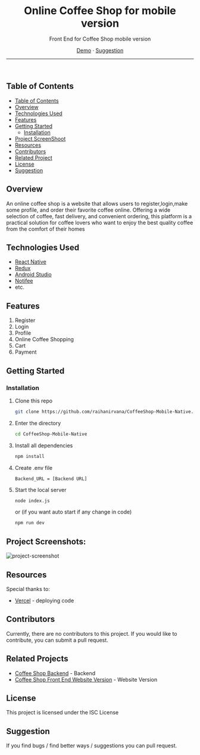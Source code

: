 <div align='center' style="text-align: center;">

<h1 style="border:0;margin:1rem">Online Coffee Shop for mobile version</h1>

Front End for Coffee Shop mobile version

[Demo](https://drive.google.com/drive/folders/10OUIIO_iP4xR6FS0VsDSUAmrym-DsaE1?usp=drive_link) · [Suggestion](mailto:raihanirvana13@gmail.com)

<hr>
<br>

</div>

## Table of Contents

- [Table of Contents](#table-of-contents)
- [Overview](#overview)
- [Technologies Used](#technologies-used)
- [Features](#features)
- [Getting Started](#getting-started)
  - [Installation](#installation)
- [Project ScreenShoot](#project-screenshots)
- [Resources](#resources)
- [Contributors](#contributors)
- [Related Project](#related-project)
- [License](#license)
- [Suggestion](#suggestion)

## Overview

An online coffee shop is a website that allows users to register,login,make some profile, and order their favorite coffee online. Offering a wide selection of coffee, fast delivery, and convenient ordering, this platform is a practical solution for coffee lovers who want to enjoy the best quality coffee from the comfort of their homes

## Technologies Used

- [React Native](https://reactnative.dev/docs/getting-started)
- [Redux](https://redux-toolkit.js.org)
- [Android Studio](https://developer.android.com/docs?hl=id)
- [Notifee](https://notifee.app/react-native/docs/overview)
- etc.

## Features

1. Register
2. Login
3. Profile
4. Online Coffee Shopping
5. Cart
6. Payment

## Getting Started

### Installation

1. Clone this repo

   ```bash
   git clone https://github.com/raihanirvana/CoffeeShop-Mobile-Native.git
   ```

2. Enter the directory

   ```bash
   cd CoffeeShop-Mobile-Native
   ```

3. Install all dependencies

   ```bash
   npm install
   ```

4. Create .env file

   ```env
   Backend_URL = [Backend URL]
   ```

5. Start the local server

   ```bash
   node index.js
   ```

   or (if you want auto start if any change in code)

   ```bash
   npm run dev
   ```

## Project Screenshots:

<img src="https://user-images.githubusercontent.com/83262495/245564643-80b53ff1-0901-4c3f-aa28-d6cf22748532.jpeg" alt="project-screenshot">

## Resources

Special thanks to:

- [Vercel](https://vercel.com) - deploying code

## Contributors

Currently, there are no contributors to this project. If you would like to contribute, you can submit a pull request.

## Related Projects

- [Coffee Shop Backend](https://github.com/raihanirvana/Coffee-Shop-BE) - Backend
- [Coffee Shop Front End Website Version](https://github.com/raihanirvana/Coffee-Shop-FrontEnd) - Website Version

## License

This project is licensed under the ISC License

## Suggestion

If you find bugs / find better ways / suggestions you can pull request.
